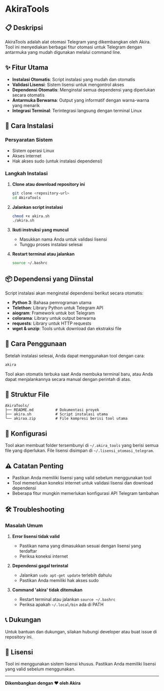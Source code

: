 # AkiraTools

## 📋 Deskripsi

AkiraTools adalah alat otomasi Telegram yang dikembangkan oleh Akira. Tool ini menyediakan berbagai fitur otomasi untuk Telegram dengan antarmuka yang mudah digunakan melalui command line.

## ✨ Fitur Utama

- **Instalasi Otomatis**: Script instalasi yang mudah dan otomatis
- **Validasi Lisensi**: Sistem lisensi untuk mengontrol akses
- **Dependensi Otomatis**: Menginstal semua dependensi yang diperlukan secara otomatis
- **Antarmuka Berwarna**: Output yang informatif dengan warna-warna yang menarik
- **Integrasi Terminal**: Terintegrasi langsung dengan terminal Linux

## 🚀 Cara Instalasi

### Persyaratan Sistem
- Sistem operasi Linux
- Akses internet
- Hak akses sudo (untuk instalasi dependensi)

### Langkah Instalasi

1. **Clone atau download repository ini**
   ```bash
   git clone <repository-url>
   cd AkiraTools
   ```

2. **Jalankan script instalasi**
   ```bash
   chmod +x akira.sh
   ./akira.sh
   ```

3. **Ikuti instruksi yang muncul**
   - Masukkan nama Anda untuk validasi lisensi
   - Tunggu proses instalasi selesai

4. **Restart terminal atau jalankan**
   ```bash
   source ~/.bashrc
   ```

## 📦 Dependensi yang Diinstal

Script instalasi akan menginstal dependensi berikut secara otomatis:

- **Python 3**: Bahasa pemrograman utama
- **Telethon**: Library Python untuk Telegram API
- **aiogram**: Framework untuk bot Telegram
- **colorama**: Library untuk output berwarna
- **requests**: Library untuk HTTP requests
- **wget & unzip**: Tools untuk download dan ekstraksi file

## 🎯 Cara Penggunaan

Setelah instalasi selesai, Anda dapat menggunakan tool dengan cara:

```bash
akira
```

Tool akan otomatis terbuka saat Anda membuka terminal baru, atau Anda dapat menjalankannya secara manual dengan perintah di atas.

## 📁 Struktur File

```
AkiraTools/
├── README.md          # Dokumentasi proyek
├── akira.sh           # Script instalasi utama
└── akiraa.zip         # File kompresi berisi tool utama
```

## 🔧 Konfigurasi

Tool akan membuat folder tersembunyi di `~/.akira_tools` yang berisi semua file yang diperlukan. File lisensi disimpan di `~/.lisensi_otomasi_telegram`.

## ⚠️ Catatan Penting

- Pastikan Anda memiliki lisensi yang valid sebelum menggunakan tool
- Tool memerlukan koneksi internet untuk validasi lisensi dan download dependensi
- Beberapa fitur mungkin memerlukan konfigurasi API Telegram tambahan

## 🛠️ Troubleshooting

### Masalah Umum

1. **Error lisensi tidak valid**
   - Pastikan nama yang dimasukkan sesuai dengan lisensi yang terdaftar
   - Periksa koneksi internet

2. **Dependensi gagal terinstal**
   - Jalankan `sudo apt-get update` terlebih dahulu
   - Pastikan Anda memiliki hak akses sudo

3. **Command 'akira' tidak ditemukan**
   - Restart terminal atau jalankan `source ~/.bashrc`
   - Periksa apakah `~/.local/bin` ada di PATH

## 📞 Dukungan

Untuk bantuan dan dukungan, silakan hubungi developer atau buat issue di repository ini.

## 📄 Lisensi

Tool ini menggunakan sistem lisensi khusus. Pastikan Anda memiliki lisensi yang valid sebelum menggunakan.

---

**Dikembangkan dengan ❤️ oleh Akira**